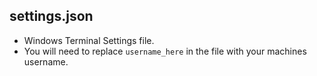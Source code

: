 ## settings.json
- Windows Terminal Settings file. 
- You will need to replace `username_here` in the file with your machines username.
